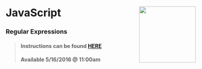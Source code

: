 # JavaScript <img align="right" src="https://github.com/Learning-Fuze/prototypes_C11.16/blob/assets/assets/images/logos/LF_LOGO.png?raw=true" width="150">
### Regular Expressions

>#### Instructions can be found <a href="http://learning-fuze.github.io/prototypes_C11.16/#/JS-REGEX" target="_blank">HERE</a>
>#### Available 5/16/2016 @ 11:00am